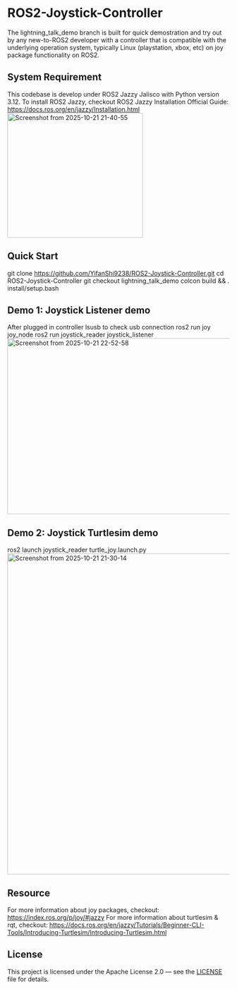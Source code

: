 # ROS2-Joystick-Controller
The lightning_talk_demo branch is built for quick demostration and try out by any new-to-ROS2 developer with a controller that is compatible with the underlying operation system, typically Linux (playstation, xbox, etc) on joy package functionality on ROS2.  

## System Requirement
This codebase is develop under ROS2 Jazzy Jalisco with Python version 3.12. To install ROS2 Jazzy, checkout ROS2 Jazzy Installation Official Guide: https://docs.ros.org/en/jazzy/Installation.html
<img width="307" height="283" alt="Screenshot from 2025-10-21 21-40-55" src="https://github.com/user-attachments/assets/8c64b7b6-ce8e-4276-a332-b784c0727226" />

## Quick Start
git clone https://github.com/YifanShi9238/ROS2-Joystick-Controller.git
cd ROS2-Joystick-Controller
git checkout lightning_talk_demo
colcon build && . install/setup.bash

## Demo 1: Joystick Listener demo
After plugged in controller 
lsusb to check usb connection
ros2 run joy joy_node
ros2 run joystick_reader joystick_listener
<img width="2354" height="399" alt="Screenshot from 2025-10-21 22-52-58" src="https://github.com/user-attachments/assets/e7ad70bc-8ef2-43ee-9d1a-c32a067c7108" />


## Demo 2: Joystick Turtlesim demo
ros2 launch joystick_reader turtle_joy.launch.py
<img width="2353" height="728" alt="Screenshot from 2025-10-21 21-30-14" src="https://github.com/user-attachments/assets/d440f16a-8bd9-443d-b99f-fd295990581f" />


## Resource
For more information about joy packages, checkout: https://index.ros.org/p/joy/#jazzy
For more information about turtlesim & rqt, checkout: https://docs.ros.org/en/jazzy/Tutorials/Beginner-CLI-Tools/Introducing-Turtlesim/Introducing-Turtlesim.html

## License
This project is licensed under the Apache License 2.0 — see the [LICENSE](./LICENSE) file for details.
